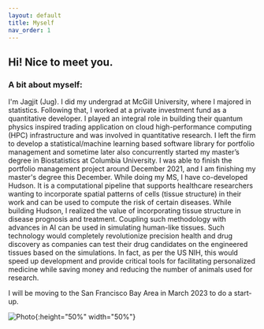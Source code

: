 ```yaml
---
layout: default
title: Myself
nav_order: 1
---
```


## Hi! Nice to meet you.

### A bit about myself:
<p align="justify ">

I'm Jagjit (Jug). I did my undergrad at McGill University, where I majored in statistics. Following that, I worked at a private investment fund as a quantitative developer. I played an integral role in building their quantum physics inspired trading application on cloud high-performance computing (HPC) infrastructure and was involved in quantitative research. I left the firm to develop a statistical/machine learning based software library for portfolio management and sometime later also concurrently started my master’s degree in Biostatistics at Columbia University. I was able to finish the portfolio management project around December 2021, and I am finishing my master's degree this December. While doing my MS, I have co-developed Hudson. It is a computational pipeline that supports healthcare researchers wanting to incorporate spatial patterns of cells (tissue structure) in their work and can be used to compute the risk of certain diseases. While building Hudson, I realized the value of incorporating tissue structure in disease prognosis and treatment. Coupling such methodology with advances in AI can be used in simulating human-like tissues. Such technology would completely revolutionize precision health and drug discovery as companies can test their drug candidates on the engineered tissues based on the simulations. In fact, as per the US NIH, this would speed up development and provide critical tools for facilitating personalized medicine while saving money and reducing the number of animals used for research. 

I will be moving to the San Francisco Bay Area in March 2023 to do a start-up. 

</p>

 
![Photo](photo.jpg){:height="50%" width="50%"} 
